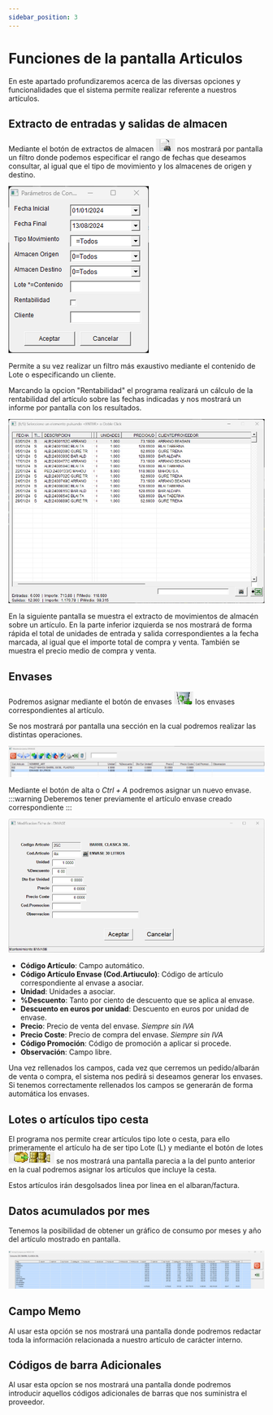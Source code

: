 ```yaml
---
sidebar_position: 3
---
```


# Funciones de la pantalla Articulos

En este apartado profundizaremos acerca de las diversas opciones y funcionalidades que el sistema permite realizar referente a nuestros artículos.

## Extracto de entradas y salidas de almacen

Mediante el botón de extractos de almacen ![Bnt_extracto](../../Imagenes/Articulos/Botonera/BTN_ESALMA.png) nos mostrará por pantalla un filtro donde podemos especificar el rango de fechas que deseamos consultar, al igual que el tipo de movimiento y los almacenes de origen y destino.

![Extacto](../../Imagenes/Articulos/ImagenesArt/ES_ALMA.png)

Permite a su vez realizar un filtro más exaustivo mediante el contenido de Lote o especificando un cliente.

Marcando la opcion "Rentabilidad" el programa realizará un cálculo de la rentabilidad del artículo sobre las fechas indicadas y nos mostrará un informe por pantalla con los resultados.

![Extracto2](../../Imagenes/Articulos/ImagenesArt/ES_ALMA_LIS.png)

En la siguiente pantalla se muestra el extracto de movimientos de almacén sobre un artículo.
En la parte inferior izquierda se nos mostrará de forma rápida el total de unidades de entrada y salida correspondientes a la fecha marcada, al igual que el importe total de compra y venta.
También se muestra el precio medio de compra y venta.


## Envases 

Podremos asignar mediante el botón de envases ![Bnt_Envase](../../Imagenes/Articulos/Botonera/BTN_ENVASE.png) los envases correspondientes al artículo.

Se nos mostrará por pantalla una sección en la cual podremos realizar las distintas operaciones.

![Pantalla Envase](../../Imagenes/Articulos/ImagenesArt/ENVASE_PANTA.png)

Mediante el botón de alta o *Ctrl + A* podremos asignar un nuevo envase.
:::warning
Deberemos tener previamente el artículo envase creado correspondiente
:::

![Pantalla Envase](../../Imagenes/Articulos/ImagenesArt/ALTA_ENVASE.png)

* **Código Artículo**: Campo automático.
* **Código Artículo Envase (Cod.Artiuculo)**: Código de artículo correspondiente al envase a asociar.
* **Unidad**: Unidades a asociar. 
* **%Descuento**: Tanto por ciento de descuento que se aplica al envase.
* **Descuento en euros por unidad**: Descuento en euros por unidad de envase.
* **Precio**: Precio de venta del envase. *Siempre sin IVA*
* **Precio Coste**: Precio de compra del envase. *Siempre sin IVA*
* **Código Promoción**: Código de promoción a aplicar si procede.
* **Observación**: Campo libre.


Una vez rellenados los campos, cada vez que cerremos un pedido/albarán de venta o compra, el sistema nos pedirá si deseamos generar los envases. 
Si tenemos correctamente rellenados los campos se generarán de forma automática los envases.

## Lotes o artículos tipo cesta

El programa nos permite crear artículos tipo lote o cesta, para ello primeramente el artículo ha de ser tipo Lote (L) y mediante el botón de lotes ![lotes](../../Imagenes/Articulos/Botonera/BTN_LOTE.png) se nos mostrará una pantalla parecia a la del punto anterior en la cual podremos asignar los artículos que incluye la cesta.

Estos artículos irán desgolsados linea por linea en el albaran/factura.

## Datos acumulados por mes

Tenemos la posibilidad de obtener un gráfico de consumo por meses y año del artículo mostrado en pantalla.

![Pantalla Gráfico](../../Imagenes/Articulos/ImagenesArt/VentasComprasMeses.png)

## Campo Memo

Al usar esta opción se nos mostrará una pantalla donde podremos redactar toda la información relacionada a nuestro artículo de carácter interno.

## Códigos de barra Adicionales

Al usar esta opcíon se nos mostrará una pantalla donde podremos introducir aquellos códigos adicionales de barras que nos suministra el proveedor.

